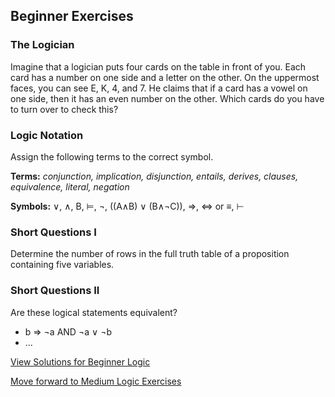 ## Beginner Exercises

### The Logician

Imagine that a logician puts four cards on the table in front of you. Each card has a number on one side and a letter on the other. On the uppermost faces, you can see E, K, 4, and 7. He claims that if a card has a vowel on one side, then it has an even number on the other. Which cards do you have to turn over to check this? 


### Logic Notation
Assign the following terms to the correct symbol.

**Terms:** *conjunction, implication, disjunction, entails, derives, clauses, equivalence, literal, negation*

**Symbols:** ∨, ∧, B, ⊨, ¬, ((A∧B) ∨ (B∧¬C)), ⇒, ⇔ or ≡, ⊢


### Short Questions I

Determine the number of rows in the full truth table of a proposition containing five variables.

### Short Questions II

Are these logical statements equivalent?
- b ⇒ ¬a AND ¬a ∨ ¬b
- ...


[View Solutions for Beginner Logic](https://github.com/UMdecisionsupport/DecisionSupport2023/blob/main/Logic/Solutions/Beginner_Solutions.md)

[Move forward to Medium Logic Exercises](https://github.com/UMdecisionsupport/DecisionSupport2023/blob/main/Logic/Medium.md)
